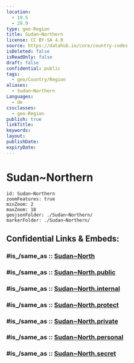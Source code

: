 ```yaml
---
location:
  - 19.5
  - 29.9
type: geo-Region
title: Sudan~Northern
license: CC BY-SA 4.0
source: https://datahub.io/core/country-codes
isDeleted: false
isReadOnly: false
draft: false
confidential: public
tags:
  - geo/Country/Region
aliases:
  - Sudan~Northern
Languages:
  - de
cssclasses:
  - geo-Region
publish: true
linkTitle:
keywords:
layout:
publishDate:
expiryDate:
---
```


# Sudan~Northern

```leaflet
id: Sudan~Northern
zoomFeatures: true 
minZoom: 2 
maxZoom: 18
geojsonFolder: ./Sudan~Northern/
markerFolder: ./Sudan~Northern/
```


## Confidential Links & Embeds: 

### #is_/same_as :: [Sudan~North](/_Standards/Earth/Continent/Africa/Africa~East/Sudan~North/States~Sudan~North/Sudan~North.md) 

### #is_/same_as :: [Sudan~North.public](/_public/Earth/Continent/Africa/Africa~East/Sudan~North/States~Sudan~North/Sudan~North.public.md) 

### #is_/same_as :: [Sudan~North.internal](/_internal/Earth/Continent/Africa/Africa~East/Sudan~North/States~Sudan~North/Sudan~North.internal.md) 

### #is_/same_as :: [Sudan~North.protect](/_protect/Earth/Continent/Africa/Africa~East/Sudan~North/States~Sudan~North/Sudan~North.protect.md) 

### #is_/same_as :: [Sudan~North.private](/_private/Earth/Continent/Africa/Africa~East/Sudan~North/States~Sudan~North/Sudan~North.private.md) 

### #is_/same_as :: [Sudan~North.personal](/_personal/Earth/Continent/Africa/Africa~East/Sudan~North/States~Sudan~North/Sudan~North.personal.md) 

### #is_/same_as :: [Sudan~North.secret](/_secret/Earth/Continent/Africa/Africa~East/Sudan~North/States~Sudan~North/Sudan~North.secret.md)

